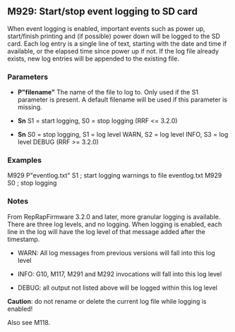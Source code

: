 ## M929: Start/stop event logging to SD card

When event logging is enabled, important events such as power up, start/finish printing and (if possible) power down will be logged to the SD card. Each log entry is a single line of text, starting with the date and time if available, or the elapsed time since power up if not. If the log file already exists, new log entries will be appended to the existing file.

### Parameters

- **P"filename"** The name of the file to log to. Only used if the S1 parameter is present. A default filename will be used if this parameter is missing.

- **Sn** S1 = start logging, S0 = stop logging (RRF \<= 3.2.0)

- **Sn** S0 = stop logging, S1 = log level WARN, S2 = log level INFO, S3 = log level DEBUG (RRF \>= 3.2.0)

### Examples

M929 P"eventlog.txt" S1 ; start logging warnings to file eventlog.txt M929 S0 ; stop logging

### Notes

From RepRapFirmware 3.2.0 and later, more granular logging is available. There are three log levels, and no logging. When logging is enabled, each line in the log will have the log level of that message added after the timestamp.

- WARN: All log messages from previous versions will fall into this log level

- INFO: G10, M117, M291 and M292 invocations will fall into this log level

- DEBUG: all output not listed above will be logged within this log level

**Caution**: do not rename or delete the current log file while logging is enabled!

Also see M118.

